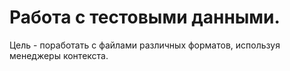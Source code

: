 # Работа с тестовыми данными.

Цель - поработать с файлами различных форматов, используя менеджеры контекста.
